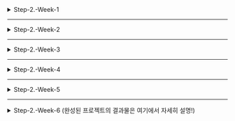 <details>

<summary>Step-2.-Week-1</summary>
<div>
  
## 카카오 테크 캠퍼스 2단계 - FE - 1주차 클론 과제

</br>

## **과제명**
```
1. 쇼핑몰 웹사이트 탐색을 통한 페이지 구성
2. UI 컴포넌트의 명칭과 사용법 익히기
```

## **과제 설명**

✅**과제 1-1. 쇼핑몰 웹사이트 분석**
```
쇼핑몰 웹사이트를 탐색해 어떠한 페이지 구성을 가지고 있는지 체크합니다. 
대부분의 쇼핑몰은 다음의 페이지 구성을 가지고 있습니다.

- 메인 페이지
- 상품 검색 결과 페이지
- 개별 상품 상세 페이지
- 주문 목록 페이지
- 결제 페이지
- 결제 완료 페이지
- 장바구니 페이지
- ...

이와 같이 위의 서비스가 동작하는데 필수적인 페이지가 무엇이 있고, 해당 페이지에서 어떠한 기능이 구현되어야 하는지 작성하세요. 
그리고 어떠한 디렉터리 구조로 프로젝트를 진행할지 작성해주세요. (README.md 파일에 작성)
```

```
README.md의 예시 형식입니다. 아래를 참고해 작성해주세요. 
각 페이지마다 핵심 기능, 기능 상세 설명, 인터페이스 요구사항이 어떤 것이 있을지 고민해서 작성해주세요.

###예시

#페이지별 구성
1. 로그인 페이지
- 핵심 기능: 로그인 요청 및 사용자 로그인 정보 저장
- 기능 상세 설명: 이메일과 비밀번호를 이용해 로그인을 진행하고, 이에 대한 상태 처리를 합니다.
- 인터페이스 요구사항: 이메일 또는 비밀번호에 들어온 값이 적합하지 않은 경우 적절한 알림을 보냅니다. 
-- ...

#디렉터리 구조
- public
- src
- components
- hooks
- routes
- styles
- dto
- ...
```  
  
```
분석 내용 : https://bronzed-amount-986.notion.site/23-06-27-9504e5d99815443ba9e9842b445d14f2?pvs=4
```


✅**과제 1-2. 디렉터리 구조 설계**

<div align="center">
  
![image](https://github.com/rktdnjs/step2-FE-kakao-shop/assets/67001905/d739e72b-5e3c-49a0-a9b4-f83965b2ce1c)

</div>

| 디렉터리 명   | 기능 |
| ------------- | ------------------------------------------------------------------------------------------------------- |
| node_modules  |	현재 프로젝트에 포함된 라이브러리들이 설치되어 있는 폴더 |
| public        |	index.html 파일, favicon 또는 기타 정적 파일과 같이 공개적으로 액세스할 수 있는 정적 자산을 포함하고 있는 폴더 |
| src	          |	대부분의 코드가 들어가게 될 기본 폴더 |
| ㄴapi	        |	API 관련 로직의 모듈 파일이 위치하는 폴더 |
| ㄴcomponents  |	React 구성 요소를 구성하는 데 사용되는 다양한 컴포넌트들이 들어가는 폴더 |
| ㄴfonts	      |	프로젝트에서 사용할 폰트 파일들이 들어가는 폴더 |
| ㄴhooks	      |	커스텀 훅이 들어갈 폴더 |
| ㄴimages	    |	프로젝트에서 사용할 이미지 파일들이 들어가는 폴더 |
| ㄴpages	      |	React Router 등을 통해 라우팅을 적용할 때 사용하는 페이지 컴포넌트들이 들어가는 폴더 |
| ㄴstyles	    |	CSS 파일들이 포함되는 폴더 |

</br>

✅**과제 2.**

```
프론트 개발자가 다른 프론트 개발자와 소통 및 UI 디자이너와 소통하는데 필수적인 UI 컴포넌트의 명칭과 사용법을 익힙니다.
수업시간에 배운 컴포넌트의 명칭과 사용법 이외에 대표적인 UI 라이브러리 홈페이지를 조사해보면 수많은 컴포넌트가 어떤식으로 동작하는지 확인할 수 있습니다.
리액트 프로젝트를 생성하고, 토스트, 브래드크럼, 캐러셀, 라디오버튼, 토글버튼, 체크리스트를 UI 라이브러리가 아닌 자신만의 방식으로 스타일링하고 상태 관리를 적용해 코드를 작성하세요.
작성된 코드는 레퍼지토리에 업로드하여 멘토님에게 전달해주세요.
```

```
$ src - components에 각 컴포넌트에 대한 코드가 작성되어 있습니다!
```

</br>

✅**과제 3.**

```
각 컴포넌트를 시현해 볼 수 있는 페이지를 만드세요. 
하나의 페이지에 모든 컴포넌트를 둬도 좋고, 각 페이지별로 분리해도 괜찮습니다.
```

```
임시 배포 주소 : https://shoppingtest.pages.dev/
```

</br>

## **과제 상세 : 수강생들이 과제를 진행할 때, 유념해야할 것**
```
1. README.md 파일은 동료 개발자에게 프로젝트에 쉽게 랜딩하도록 돕는 중요한 소통 수단입니다. 
해당 프로젝트에 대해 아무런 지식이 없는 동료들에게 설명하는 것처럼 쉽고, 간결하게 작성해주세요.

2. 좋은 개발자는 디자이너, 기획자, 마케터 등 여러 포지션에 있는 분들과 소통을 잘합니다. 
UI 컴포넌트의 명칭과 이를 구현하는 능력은 필수적인 커뮤니케이션 스킬이자 필요사항이니 어떤 상황에서 해당 컴포넌트를 사용하면 좋을지 고민하며 코드를 작성해보세요.
```
</br>

## **코드리뷰 관련: PR시, 아래 내용을 포함하여 코멘트 남겨주세요.**
**1. PR 제목과 내용을 아래와 같이 작성 해주세요.**

>- PR 제목 : 부산대FE_라이언_1주차 과제

</br>

**2. PR 내용 :**

>- 코드 작성하면서 어려웠던 점
>- 코드 리뷰 시, 멘토님이 중점적으로 리뷰해줬으면 하는 부분

</div>
</details>

---

<details>
<summary>Step-2.-Week-2</summary>
<div>

## 카카오 테크 캠퍼스 2단계 - FE - 2주차 클론 과제
</br>

## **과제명**
```
1. 코드 디자인 패턴과 상태 관리
```
</br>

## **과제 설명**

✅**과제 1. 아토믹 컴포넌트 디자인 패턴 사용** 
```
- 회원가입, 로그인 페이지 개발에 필요한 컴포넌트를 아토믹 디자인 패턴을 사용해 작성하세요.
- 작성한 컴포넌트는 사용의 편의성을 위해 Props에 적절한 주석을 달아주세요.
```

</br>

✅**과제 2. 회원 가입, 로그인 페이지 개발** 

```
- 백엔드 API 문서를 참고하여 회원가입, 로그인 페이지를 개발하세요.
- 각 페이지에는 적합한 값이 입력되도록 하고, 적절하지 않은 값이 들어온 경우 API 요청을 보내기 전에 프론트에서 에러 캐칭을 해주세요.
- 회원가입, 로그인 후에는 메인 페이지로 리다이렉트하세요.
- API 응답 과정에서 로그인이 실패하는 경우, 회원가입이 실패한 경우에 대해서 에러 캐칭도 적용해야 합니다.
```

</br>

✅**과제 3. 상태관리 모듈 적용** 

```
- 로그인 후에 사용자의 정보를 상태관리 모듈을 하나 선정해 저장하고 불러올 수 있도록 코드를 작성하세요.
- 사용자가 로그인 상태일 때는 GNB 영역에 로그인 버튼이 보이면 안됩니다.
- 로그아웃시 상태를 초기화하세요.
- 새로고침 시에도 상태를 잃지 않고 유지해야 합니다.
- 일정한 시간이 지나면 로그인 유지가 끝나도록 설정하세요.(예: 1일)
```

</br>

## **과제 상세 : 수강생들이 과제를 진행할 때, 유념해야할 것**
```
1. 아토믹 컴포넌트를 작성할 때 Atoms, Molecules에 반드시 특정한 컴포넌트가 들어갈 필요는 없습니다. 개발자의 주관이 들어갈 수 있는 부분이니 적절한 뎁스로 나누어보세요.

2. API 요청을 보내고, 응답 받을 때 성공 케이스만 생각해 코드를 작성하는 경우가 많습니다. 숨은 에러 케이스는 없을지 한 번 더 고민해보세요.

3. 상태 관리 모듈은 자신이 써보고 싶은 어떤 모듈이던 상관 없습니다. 모듈을 사용해보면서 모듈에 들어가는 미들웨어나 툴도 사용해보세요.
```
</br>

## **코드리뷰 관련: PR시, 아래 내용을 포함하여 코멘트 남겨주세요.**
**1. PR 제목과 내용을 아래와 같이 작성 해주세요.**

>- PR 제목 : 부산대FE_라이언_2주차 과제

</br>

**2. PR 내용 :**

>- 코드 작성하면서 어려웠던 점
>- 코드 리뷰 시, 멘토님이 중점적으로 리뷰해줬으면 하는 부분


</div>
</details>

---

<details>
<summary>Step-2.-Week-3</summary>
<div>

## 카카오 테크 캠퍼스 2단계 - FE - 3주차 클론 과제
</br>

## **과제명**
```
1. 비동기 통신 활용과 레이아웃
```
</br>

## **과제 설명**

✅**과제 1. 상품 목록 페이지 개발**
```
- 백엔드 API 문서를 참고하여 상품 목록 페이지를 개발하세요.
- 페이지네이션을 이용해 페이지 값을 증가시켜가며 조회될 수 있도록 코드를 작성해주세요. 
- 데이터 로딩 과정에 로더를 구현하세요.
- 데이터 불러오기를 할 때 react-query를 사용해보세요.
```

</br>

✅**과제 2. 스켈레톤과 로더**

```
- 컴포넌트에 props를 전달해 데이터 로딩 중 스켈레톤 또는 로더가 적용될 수 있도록 코드를 작성해보세요.
- 상품 목록 카드에 스켈레톤을 적용하세요.
- 페이지 전체에 대한 로딩이 진행될 때는 글로벌 로더를 적용해보세요.(적절한 모듈을 찾아 적용해도 좋습니다.)
```

</br>

✅**과제 3. 백엔드 상태 코드 반응**

```
- API 응답에 대해 전처리 하는 코드를 작성해보세요.
- 200, 300, 400, 500번 대의 상태 코드별 에러 캐칭이 필요한 경우라면 해당 함수에서 먼저 실행되도록 코드를 작성합니다.
- react-query에서 전처리하는 방식이 있다면 해당 방식을 적용하거나 또는 별도의 함수나 클래스를 만들어 관리를 시도해보면 됩니다.
```

</br>

## **과제 상세 : 수강생들이 과제를 진행할 때, 유념해야할 것**
```
1. 스켈레톤과 로더를 바텀부터 만들기보단 Codepen 등을 참고해 구현하고, Props를 통한 실제 적용에 집중해주세요.
2. 과제 3번을 해결할 때 Facade pattern을 참고해보세요.
3. 과제 1번을 해결할 때 react-query를 사용해보되 전체 프로젝트에 react-query를 적용할 필요는 없습니다. 하나 이상의 API 요청에 적용해보세요.
```
</br>

## **코드리뷰 관련: PR시, 아래 내용을 포함하여 코멘트 남겨주세요.**
**1. PR 제목과 내용을 아래와 같이 작성 해주세요.**

>- PR 제목 : 부산대FE_라이언_3주차 과제

</br>

**2. PR 내용 :**

>- 코드 작성하면서 어려웠던 점
>- 코드 리뷰 시, 멘토님이 중점적으로 리뷰해줬으면 하는 부분


</div>
</details>

---

<details>
<summary>Step-2.-Week-4</summary>
<div>
  
## 카카오 테크 캠퍼스 2단계 - FE - 4주차 클론 과제
</br>

## **과제명**
```
상세 페이지 개발과 라이브러리
```
</br>

## **과제 설명**

✅**과제 1. 상품 상세 페이지 개발**
```
- 백엔드 API 문서를 참고하여 상품 상세 페이지를 개발하세요.
- 한 개의 UI 라이브러리를 선정해 사용해보세요. 
- 적절하지 않은 상품 ID 값이 들어오거나 찾을 수 없는 상품일 때 404 페이지 또는 "상품을 찾을 수 없습니다."라는 메시지가 있는 페이지로 이동될 수 있도록 코드를 작성하세요.
- 데이터 로딩이 완료될 때까지 로더를 적용하세요.
- '장바구니 담기' 버튼과 '구매' 버튼을 나누어 배치하세요.
```

</br>

✅**과제 2. 장바구니 페이지 개발**

```
- 백엔드 API 문서를 참고하여 장바구니 페이지를 개발하세요.
- 담아둔 상품에 대해 조회, 수량 변경, 항목 삭제가 구현되어야 합니다.
- '결제하기' 버튼을 만들고, 클릭시 결제 페이지로 이동될 수 있도록 개발하세요.
- 다른 모든 페이지와 마찬가지로 비동기 데이터 요청이 발생하니 로더 또는 스켈레톤을 통해 장바구니 목록을 불러올 때 로딩 상태를 표시하세요.
```

</br>

## **과제 상세 : 수강생들이 과제를 진행할 때, 유념해야할 것**
```
1. UI 라이브러리를 사용할 때 모든 구성요소에 UI 라이브러리의 규칙을 적용할 필요는 없습니다. UI 라이브러리의 사용법을 익히고, 하나 이상의 컴포넌트에 적용해봅니다.
```
</br>

## **코드리뷰 관련: PR시, 아래 내용을 포함하여 코멘트 남겨주세요.**
**1. PR 제목과 내용을 아래와 같이 작성 해주세요.**

>- PR 제목 : 부산대FE_라이언_4주차 과제

</br>

**2. PR 내용 :**

>- 코드 작성하면서 어려웠던 점
>- 코드 리뷰 시, 멘토님이 중점적으로 리뷰해줬으면 하는 부분


</div>
</details>

---

<details>
<summary>Step-2.-Week-5</summary>
<div>

## 카카오 테크 캠퍼스 2단계 - FE - 5주차 클론 과제
</br>

## **과제명**
```
주문 결제 개발 
```
</br>

## **과제 설명**

✅**과제 1. 주문 결제 페이지 개발**
```
- 백엔드 API 문서를 참고하여 주문 결제 페이지를 개발하세요.
- 결제 페이지에서는 결제 전 결제 상세 정보에 대한 데이터를 조회하고, 결제를 확정하는 기능 2가지에 중점을 둡니다.
```

</br>

✅**과제 2. 테스트 결제**

```
- 한 개의 PG 서비스 또는 PG 서비스를 돕는 서드파티 앱을 사용해 개발합니다.
- 테스트 환경에서 결제를 성공해야 합니다.
- 결제가 실패하는 경우(잔고 부족, 결제 정보 불일치 등)에 대해 에러 캐칭을 적용하세요.
- 다양한 에러 상황에 대해 주석으로 에러 상황과 대응 방식을 설명해주세요.
```

</br>

## **과제 상세 : 수강생들이 과제를 진행할 때, 유념해야할 것**
```
1. 결제를 구현할 때 새로운 모듈을 학습하는데 있어서 생각보다 시간 소요가 클 것입니다. 또한 몇몇의 PG사에서 제공하는 SDK의 경우 리액트와 호환성이 나쁜 경우도 있습니다. 
2. 테스트 결제시에 실제 비용이 나가는 것처럼 보이는 경우도 있습니다. PG사마다 정책이 다르지만 대부분 테스트 금액은 1일 이내로 환급받는 구조입니다.
3. 결제시에는 생각보다 많은 데이터를 하나의 페이로드에 담아 전달해야 합니다. 이 과정에서 데이터가 적절하지 않은 값이 들어갈 가능성이 높고, 코드가 복잡해질 수 있습니다. 기능 단위를 나누어 함수형 프로그래밍을 시도해보는게 도움이 될 수 있습니다.
```
</br>

## **코드리뷰 관련: PR시, 아래 내용을 포함하여 코멘트 남겨주세요.**
**1. PR 제목과 내용을 아래와 같이 작성 해주세요.**

>- PR 제목 : 부산대FE_라이언_5주차 과제

</br>

**2. PR 내용 :**

>- 코드 작성하면서 어려웠던 점
>- 코드 리뷰 시, 멘토님이 중점적으로 리뷰해줬으면 하는 부분


</div>
</details>


---


<details>
<summary>Step-2.-Week-6 (완성된 프로젝트의 결과물은 여기에서 자세히 설명!)</summary>
<div>

## 카카오 테크 캠퍼스 2단계 - FE - 6주차 클론 과제
</br>

## **과제명**
```
프로젝트 마무리
```
</br>

## **과제 설명**

✅**과제 1. 배포**
```
- 카카오 배포환경을 통해 배포를 진행합니다.
- 계정을 생성하고 자신의 레포지토리를 연결해 배포합니다.
- 배포 레벨에서 사용될 환경 변수는 인스턴스에 적용되도록 직접 설정해줍니다.
- 배포에 사용될 브랜치는 개발 브랜치와 꼭 분리합니다.
```

</br>

✅**과제 2. 프로젝트 마무리**

```
- 모든 핵심 기능이 정상 작동되도록 숨은 버그와 기능을 점검합니다.
- 특정한 파일이 너무 크다면, 코드 내의 함수를 다른 파일로 옮겨 import / export 하는 등 코드 리펙터링을 진행합니다.
- 개발 환경과 배포 환경 모두 버그가 없는지 체크합니다.
```

</br>

✅**과제 3.  README.md 정리**

```
- 배포한 환경에 대해 구체적인 설명을 남겨주세요.
- 포함될 내용은 배포 순서, 배포에 영향 받는 브랜치, 배포시 주의 사항, 배포 환경 등 다른 개발자가 해당 프로젝트를 인수인계 받았을 때 문제가 없도록 꼼꼼히 작성합니다.
```

## 완선된 프로젝트 관련 Notion 정리글

```
https://bronzed-amount-986.notion.site/23-08-03-732eb61027034353b7a3b7315ea41afe?pvs=4
```

## 완성 프로젝트 URL(~8.16 까지 유효함)

```
https://user-app.krampoline.com/k948de2e6d478a/
```

## 완성된 프로젝트 UI & UX

> **메인 화면**

![image](https://github.com/rktdnjs/step2-FE-kakao-shop2/assets/67001905/5fee3f24-43aa-4845-80c9-5beb92df79fc)

> **회원가입 화면**

![image](https://github.com/rktdnjs/step2-FE-kakao-shop2/assets/67001905/196bfbf0-6f52-44c7-b2a8-dbc11f7ed0b3)


> **로그인 화면**

![image](https://github.com/rktdnjs/step2-FE-kakao-shop2/assets/67001905/862f4989-92d3-4d33-adb4-00f896620520)

> **장바구니(로그인 필요)**

![장바구니(로그인 필요)](https://github.com/rktdnjs/step2-FE-kakao-shop2/assets/67001905/e52fdb46-efb8-4c39-87f2-7a8b051b07e7)

> **물품 장바구니 담기**

![물품 장바구니 담기](https://github.com/rktdnjs/step2-FE-kakao-shop2/assets/67001905/c1f558b3-7df3-4e6d-8cd6-a3225f99ed9d)

> **장바구니 물건 구입**

![장바구니 물건 구입](https://github.com/rktdnjs/step2-FE-kakao-shop2/assets/67001905/b1cb5336-4c33-4af1-938d-0ba664910d08)

## 프로젝트 배포 환경

![image](https://github.com/rktdnjs/step2-FE-kakao-shop2/assets/67001905/52c9fa45-992e-4076-a4bc-f80dbe32e679)

```
리액트 환경에서 개발 후 카카오 크램폴린 IDE에서 Github 연동을 통해 프로젝트 배포 과정을 거침.
```

## 프로젝트 배포와 관련된 브랜치

```
https://github.com/rktdnjs/step2-FE-kakao-shop2/tree/main
위 링크의 main 브랜치와 관련된 내용이 배포에 사용된다.
개발을 진행해오던 feat-ShinHyoWon 브랜치와 별개로 개발 완료 이후 main 브랜치에서 추가 환경설정 후 배포를 진행하였습니다!
```

## 🎁배포 과정 & 배포시 주의 사항🎁

> **FrontEnd 코드가 포함된 소스 저장소 준비하기(Repo의 main 브랜치가 있어야 배포 가능)**

![image](https://github.com/rktdnjs/step2-FE-kakao-shop2/assets/67001905/663fa4b6-6e76-4cbc-92c8-3e1fad295c18)

> **React App의 Static Path 관련된 설정을 진행한다(중요)**

```
카카오 크램폴린 IDE로 배포할 시 주의할 점 중 하나인 Static Path 관련된 내용
- 카카오 크램폴린으로 배포한 앱은 https://user-app.krampoline.com/[uid]의 형식을 가짐
- 따라서 앱 배포시 URL Path에 대한 처리가 추가적으로 필요함.
- FE에서 사용하는 정적 파일들의 경로 혹은 리액트 라우터와 관련된 Path 부분의 수정이 필요!
- 자세하게 봐주어야 하는 부분은 react-router-dom & window.location.href 파트!
- 위와 같은 링크에는 prefix로 staticServerUri 변수를 정의하여 끼워넣어주어야 한다.
```

```jsx
// 참고로 이번 배포의 경우 카카오 크램폴린 IDE kargo배포시 사용자의 UID를 자동으로 반영하도록 .env 파일이 만들어지도록 사전 설정이 되어있기 때문에 혹여나 나중에 배포할 때는 이 점을 유의하도록 하자.
// https://user-app.krampoline.com/k948de2e6d478a/ 이런식의 staticServerUri + UID 형태
// 아래는 그 예시!
const staticServerUri = process.env.REACT_APP_PATH || "";

<BrowserRouter>
            <GNB/>
            <Routes>
                <Route path={staticServerUri + "/"} element={<HomePage/>}/>
                <Route path={staticServerUri + "/login"} element={<LoginPage/>}/>
                <Route path={staticServerUri + "/register"} element={<RegisterPage/>}/>
                <Route path={staticServerUri + "/product/:id"} element={<ProductDetailPage/>}/>
                <Route path={staticServerUri + "/cart"} element={<CartPage/>}/>
                <Route path={staticServerUri + "/order"} element={<OrderPage/>}/>
                <Route path={staticServerUri + "/orders/complete/:id"} element={<OrderCompletePage/>}/>
                <Route path={staticServerUri + "/*"} element={<NotFoundPage/>}/>
            </Routes>
            <Footer/>
        </BrowserRouter>
```

```jsx
// navigate도 변경
const staticServerUri = process.env.REACT_APP_PATH || "";

const logout = () => {
    clearTokens();
    Swal.fire(logoutMessage)
    .then(() => {
        navigate(staticServerUri + "/"); 
    })
}
```

```jsx
// Link를 사용한 부분도 변경
<div className="navbar">
    {/* {email 
    ? <span className="navbarMenu">{email}님 안녕하세요!</span> 
    : <></>} */}
    <Link className="navbarMenu logo" to={staticServerUri + "/"}><LogoIcon /> 쇼핑하기</Link>
    <Link className="navbarMenu cart" to={staticServerUri + "/cart"}>장바구니</Link>
    <div className="divider"></div>
    <Link className="navbarMenu register" to={staticServerUri + "/register"}>회원가입</Link>
    {token 
    ? <Link className="navbarMenu logout" onClick={logout}>로그아웃</Link> 
    : <Link className="navbarMenu login" to={staticServerUri + "/login"}>로그인</Link>}
</div>
```

> **default.conf 파일 생성 및 nginx 설정 진행**

![image](https://github.com/rktdnjs/step2-FE-kakao-shop2/assets/67001905/e78e6edb-dc83-4c50-8f8d-e05e9463aa49)

```
server {
	server_name _;
	
	location / {
		proxy_pass http://localhost:3000;
	}
	location /api/ {
		proxy_pass http://backend-service.default.svc.cluster.local:8080/;
	}
}
```

> **D2Hub 이미지 빌드에 필요한 Dockerfile 생성 및 코드 입력**

![image](https://github.com/rktdnjs/step2-FE-kakao-shop2/assets/67001905/af3dd539-01ad-4db4-ac50-580d4b4b636a)

```
FROM krmp-d2hub-idock.9rum.cc/goorm/node:16
WORKDIR /usr/src/app
COPY package*.json ./
RUN npm ci
COPY . .

RUN apt-get update && \
	apt-get install -y nginx && \
	rm -rf /var/lib/apt/lists/* && \
	rm /etc/nginx/sites-enabled/default
COPY default.conf /etc/nginx/conf.d/

RUN npm install -g serve

CMD npm run build && service nginx start && serve -s build
```

> **변경된 사항이 있을 경우 main 브랜치(배포 할 브랜치)로 push 후 pull - 빌드 - 배포 반복**

![image](https://github.com/rktdnjs/step2-FE-kakao-shop2/assets/67001905/2e1684a5-9989-4852-bd00-7939d28a34d6)


> **크램폴린 IDE에서 리액트 기반 컨테이너에 자신의 Github 프로젝트를 연동시킴!**

```
주의 : 이 때 자신의 깃허브 프로젝트 이름과 컨테이너의 이름이 동일해야 함
```

![image](https://github.com/rktdnjs/step2-FE-kakao-shop2/assets/67001905/e49f0782-d78d-4d2b-84d6-6146f6bc5306)

![image](https://github.com/rktdnjs/step2-FE-kakao-shop2/assets/67001905/01b939aa-42e5-4566-bc44-64c31bbfa3f9)

> **Kargo 탭을 눌러 앱 실행하기 클릭 - 배포하기 클릭**

![image](https://github.com/rktdnjs/step2-FE-kakao-shop2/assets/67001905/90dd0b64-12a8-4f08-a36d-9d5a06a94ebc)

![image](https://github.com/rktdnjs/step2-FE-kakao-shop2/assets/67001905/f382811d-af6d-408a-b6e6-8e9662979ab5)

```
배포가 전부 끝나게 되면 알림창과 함께 접속할 수 있는 URL을 얻을 수 있다!
```

> **배포후 사이트 접속**

![image](https://github.com/rktdnjs/step2-FE-kakao-shop2/assets/67001905/f63a38ce-e785-470d-a6a8-53717823f02e)

> **배포했던 앱의 로그를 확인해보고 싶을 경우**

```bash
$ kubectl get pods // 배포된 pod의 목록 조회
// 이후 뜨는 화면에서 로그를 확인하고 싶은 pod의 '이름'을 복사해서 다음 명령어 실행
$ kubectl log frontend-5b88bb75f8-dtn61
```

> **그 외 약간의 주의 사항**

![image](https://github.com/rktdnjs/step2-FE-kakao-shop2/assets/67001905/deffc1de-697b-4943-a58a-ae7043dd16d8)

![image](https://github.com/rktdnjs/step2-FE-kakao-shop2/assets/67001905/f2c47381-5cae-408c-b85c-2fbda4ed0f9e)

```bash
이런식으로 깊게 코드가 연관되어 들어가는 경우, 이에 대한 URL을 정확히 해주어야 한다.
그래야 렌더링 상에 문제가 발생하지 않는다!
```

</div>
</details>

